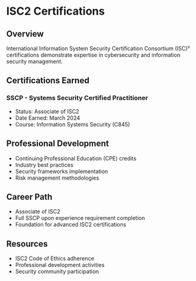 # ISC2 Certifications

## Overview
International Information System Security Certification Consortium (ISC)² certifications demonstrate expertise in cybersecurity and information security management.

## Certifications Earned
### SSCP - Systems Security Certified Practitioner
- Status: Associate of ISC2
- Date Earned: March 2024
- Course: Information Systems Security (C845)

## Professional Development
- Continuing Professional Education (CPE) credits
- Industry best practices
- Security frameworks implementation
- Risk management methodologies

## Career Path
- Associate of ISC2
- Full SSCP upon experience requirement completion
- Foundation for advanced ISC2 certifications

## Resources
- ISC2 Code of Ethics adherence
- Professional development activities
- Security community participation